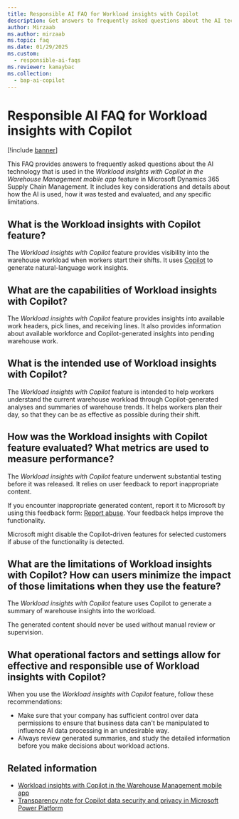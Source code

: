 ```yaml
---
title: Responsible AI FAQ for Workload insights with Copilot
description: Get answers to frequently asked questions about the AI technology that is used in Workload insights with Copilot in the Warehouse Management mobile app for Microsoft Dynamics 365 Supply Chain Management.
author: Mirzaab
ms.author: mirzaab
ms.topic: faq
ms.date: 01/29/2025
ms.custom:
  - responsible-ai-faqs
ms.reviewer: kamaybac
ms.collection:
  - bap-ai-copilot
---
```


# Responsible AI FAQ for Workload insights with Copilot

[!include [banner](../includes/banner.md)]

This FAQ provides answers to frequently asked questions about the AI technology that is used in the *Workload insights with Copilot in the Warehouse Management mobile app* feature in Microsoft Dynamics 365 Supply Chain Management. It includes key considerations and details about how the AI is used, how it was tested and evaluated, and any specific limitations.

## What is the Workload insights with Copilot feature?

The *Workload insights with Copilot* feature provides visibility into the warehouse workload when workers start their shifts. It uses [Copilot](/power-platform/faqs-copilot-data-security-privacy) to generate natural-language work insights.

## What are the capabilities of Workload insights with Copilot?

The *Workload insights with Copilot* feature provides insights into available work headers, pick lines, and receiving lines. It also provides information about available workforce and Copilot-generated insights into pending warehouse work.

## What is the intended use of Workload insights with Copilot?

The *Workload insights with Copilot* feature is intended to help workers understand the current warehouse workload through Copilot-generated analyses and summaries of warehouse trends. It helps workers plan their day, so that they can be as effective as possible during their shift.

## How was the Workload insights with Copilot feature evaluated? What metrics are used to measure performance?

The *Workload insights with Copilot* feature underwent substantial testing before it was released. It relies on user feedback to report inappropriate content.

If you encounter inappropriate generated content, report it to Microsoft by using this feedback form: [Report abuse](https://msrc.microsoft.com/report). Your feedback helps improve the functionality.

Microsoft might disable the Copilot-driven features for selected customers if abuse of the functionality is detected.

## What are the limitations of Workload insights with Copilot? How can users minimize the impact of those limitations when they use the feature?

The *Workload insights with Copilot* feature uses Copilot to generate a summary of warehouse insights into the workload.

The generated content should never be used without manual review or supervision.

## What operational factors and settings allow for effective and responsible use of Workload insights with Copilot?

When you use the *Workload insights with Copilot* feature, follow these recommendations:

- Make sure that your company has sufficient control over data permissions to ensure that business data can't be manipulated to influence AI data processing in an undesirable way.
- Always review generated summaries, and study the detailed information before you make decisions about workload actions.

## Related information

- [Workload insights with Copilot in the Warehouse Management mobile app](warehousing/warehouse-management-mobile-app-insights.md)
- [Transparency note for Copilot data security and privacy in Microsoft Power Platform](/power-platform/transparency-note-copilot-data-security-privacy)
